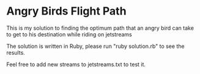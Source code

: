 # Angry Birds Flight Path
This is my solution to finding the optimum path that an angry bird can take to get to his destination while riding on jetstreams

The solution is written in Ruby, please run "ruby solution.rb" to see the results.

Feel free to add new streams to jetstreams.txt to test it.